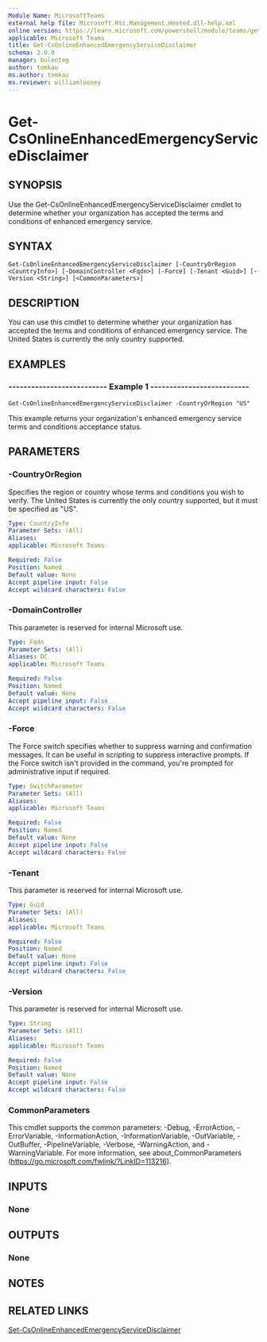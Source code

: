```yaml
---
Module Name: MicrosoftTeams
external help file: Microsoft.Rtc.Management.Hosted.dll-help.xml
online version: https://learn.microsoft.com/powershell/module/teams/get-csonlineenhancedemergencyservicedisclaimer
applicable: Microsoft Teams
title: Get-CsOnlineEnhancedEmergencyServiceDisclaimer
schema: 2.0.0
manager: bulenteg
author: tomkau
ms.author: tomkau
ms.reviewer: williamlooney
---
```


# Get-CsOnlineEnhancedEmergencyServiceDisclaimer

## SYNOPSIS
Use the Get-CsOnlineEnhancedEmergencyServiceDisclaimer cmdlet to determine whether your organization has accepted the terms and conditions of enhanced emergency service.

## SYNTAX

```
Get-CsOnlineEnhancedEmergencyServiceDisclaimer [-CountryOrRegion <CountryInfo>] [-DomainController <Fqdn>] [-Force] [-Tenant <Guid>] [-Version <String>] [<CommonParameters>]
```

## DESCRIPTION
You can use this cmdlet to determine whether your organization has accepted the terms and conditions of enhanced emergency service. The United States is currently the only country supported.

## EXAMPLES

### -------------------------- Example 1 --------------------------
```
Get-CsOnlineEnhancedEmergencyServiceDisclaimer -CountryOrRegion "US"
```

This example returns your organization's enhanced emergency service terms and conditions acceptance status.


## PARAMETERS

### -CountryOrRegion
Specifies the region or country whose terms and conditions you wish to verify.
The United States is currently the only country supported, but it must be specified as "US".

```yaml
Type: CountryInfo
Parameter Sets: (All)
Aliases: 
applicable: Microsoft Teams

Required: False
Position: Named
Default value: None
Accept pipeline input: False
Accept wildcard characters: False
```

### -DomainController
This parameter is reserved for internal Microsoft use.

```yaml
Type: Fqdn
Parameter Sets: (All)
Aliases: DC
applicable: Microsoft Teams

Required: False
Position: Named
Default value: None
Accept pipeline input: False
Accept wildcard characters: False
```

### -Force
The Force switch specifies whether to suppress warning and confirmation messages.
It can be useful in scripting to suppress interactive prompts.
If the Force switch isn't provided in the command, you're prompted for administrative input if required.

```yaml
Type: SwitchParameter
Parameter Sets: (All)
Aliases: 
applicable: Microsoft Teams

Required: False
Position: Named
Default value: None
Accept pipeline input: False
Accept wildcard characters: False
```

### -Tenant
This parameter is reserved for internal Microsoft use.

```yaml
Type: Guid
Parameter Sets: (All)
Aliases: 
applicable: Microsoft Teams

Required: False
Position: Named
Default value: None
Accept pipeline input: False
Accept wildcard characters: False
```

### -Version
This parameter is reserved for internal Microsoft use.

```yaml
Type: String
Parameter Sets: (All)
Aliases: 
applicable: Microsoft Teams

Required: False
Position: Named
Default value: None
Accept pipeline input: False
Accept wildcard characters: False
```

### CommonParameters
This cmdlet supports the common parameters: -Debug, -ErrorAction, -ErrorVariable, -InformationAction, -InformationVariable, -OutVariable, -OutBuffer, -PipelineVariable, -Verbose, -WarningAction, and -WarningVariable. For more information, see about_CommonParameters (https://go.microsoft.com/fwlink/?LinkID=113216).


## INPUTS

### None


## OUTPUTS

### None


## NOTES


## RELATED LINKS
[Set-CsOnlineEnhancedEmergencyServiceDisclaimer](Set-CsOnlineEnhancedEmergencyServiceDisclaimer.md)
